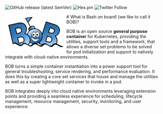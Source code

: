 
![GitHub release (latest SemVer)](https://img.shields.io/github/v/release/BobDotMe/bob?sort=semver)
![Hex.pm](https://img.shields.io/hexpm/l/apa)
![Twitter Follow](https://img.shields.io/twitter/follow/BobDotMe?style=social)


<img alt="bob" align="left" src="bob.png" width="40%" height="40%">
# What is Bash on board! (we like to call it BOB)?

BOB is an open source **general purpose container** for Kubernetes, providing the utilities, support tools and a framework, that allows a diverse set problems to be solved for pod initialization and support to natively integrate with cloud-native environments.

BOB turns a simple container instantiation into a power support tool for general troubleshooting, service rendering, and performance evaluation.  It does this by creating a core set services that house and manage the utilities as well as a super lightweight container to invoke in a pod.  

BOB integrates deeply into cloud native environments leveraging extension points and providing a seamless experience for scheduling, lifecycle management, resource management, security, monitoring, and user experience.

<!--stackedit_data:
eyJoaXN0b3J5IjpbLTEzMDI3NjIwNjEsMTkwNjE1ODU2Ml19
-->